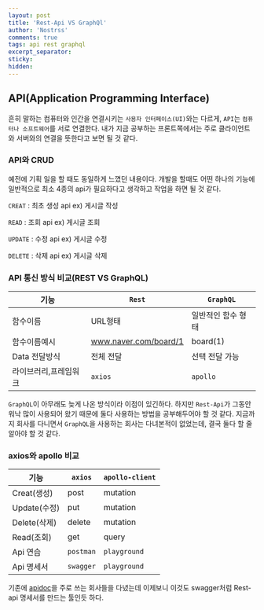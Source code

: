 ```yaml
---
layout: post
title: 'Rest-Api VS GraphQl'
author: 'Nostrss'
comments: true
tags: api rest graphql
excerpt_separator:
sticky:
hidden:
---
```


## API(Application Programming Interface)
흔히 말하는 컴퓨터와 인간을 연결시키는 `사용자 인터페이스(UI)`와는 다르게, `API`는 `컴퓨터나 소프트웨어`를 서로 연결한다. 내가 지금 공부하는 프론트쪽에서는 주로 클라이언트와 서버와의 연결을 뜻한다고 보면 될 것 같다.


### API와 CRUD
예전에 기획 일을 할 때도 동일하게 느꼈던 내용이다. 
개발을 할때도 어떤 하나의 기능에 일반적으로 최소 4종의 api가 필요하다고 생각하고 작업을 하면 될 것 같다.

`CREAT` : 최초 생성 api ex) 게시글 작성

`READ` : 조회 api ex) 게시글 조회

`UPDATE` : 수정 api ex) 게시글 수정

`DELETE` : 삭제 api ex) 게시글 삭제

### API 통신 방식 비교(REST VS GraphQL)


| 기능 | `Rest`  |  `GraphQL` |   
|-----|--------|----------------|
| 함수이름  | URL형태 | 일반적인 함수 형태  |   
| 함수이름예시 | www.naver.com/board/1  | board(1)  |   
| Data 전달방식 | 전체 전달  | 선택 전달 가능 |
| 라이브러리,프레임워크 | `axios`  | `apollo` |


`GraphQL`이 아무래도 늦게 나온 방식이라 이점이 있긴하다. 하지만 `Rest-Api`가 그동안 워낙 많이 사용되어 왔기 때문에 둘다 사용하는 방법을 공부해두어야 할 것 같다.
지금까지 회사를 다니면서 `GraphQL`을 사용하는 회사는 다녀본적이 없었는데, 결국 둘다 할 줄 알아야 할 것 같다.

### axios와 apollo 비교

| 기능 | `axios`  |  `apollo-client` |   
|-----|--------|----------------|
| Creat(생성)  | post | mutation  |   
|  Update(수정) | put  | mutation  |   
|  Delete(삭제) | delete  |  mutation |
|  Read(조회) | get  |  query |
|  Api 연습 | `postman`  |  `playground` |
|  Api 명세서 | `swagger`  |  `playground` |


기존에 [apidoc](https://apidocjs.com/)을 주로 쓰는 회사들을 다녔는데 이제보니 이것도 swagger처럼 Rest-api 명세서를 만드는 툴인듯 하다.












